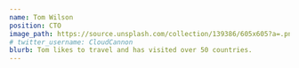 ```yaml
---
name: Tom Wilson
position: CTO
image_path: https://source.unsplash.com/collection/139386/605x605?a=.png
# twitter_username: CloudCannon
blurb: Tom likes to travel and has visited over 50 countries.
---
```

